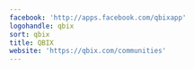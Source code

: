 ```yaml
---
facebook: 'http://apps.facebook.com/qbixapp'
logohandle: qbix
sort: qbix
title: QBIX
website: 'https://qbix.com/communities'
---
```

